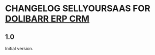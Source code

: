 # CHANGELOG SELLYOURSAAS FOR <a href="https://www.dolibarr.org">DOLIBARR ERP CRM</a>

## 1.0
Initial version.


